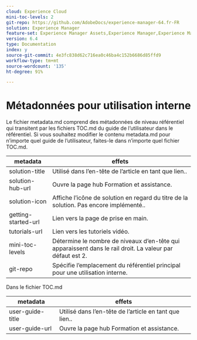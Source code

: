 ```yaml
---
cloud: Experience Cloud
mini-toc-levels: 2
git-repo: https://github.com/AdobeDocs/experience-manager-64.fr-FR
solution: Experience Manager
feature-set: Experience Manager Assets,Experience Manager,Experience Manager Sites, Experience Manager Forms
version: 6.4
type: Documentation
index: y
source-git-commit: 4e3fc838d62c716ea0c46ba4c152b6686d85ffd9
workflow-type: tm+mt
source-wordcount: '135'
ht-degree: 91%

---
```



# Métadonnées pour utilisation interne

Le fichier metadata.md comprend des métadonnées de niveau référentiel qui transitent par les fichiers TOC.md du guide de l’utilisateur dans le référentiel. Si vous souhaitez modifier le contenu metadata.md pour n’importe quel guide de l’utilisateur, faites-le dans n’importe quel fichier TOC.md.

| metadata | effets |
|--- |--- |
| solution-title | Utilisé dans l’en-tête de l’article en tant que lien.. |
| solution-hub-url | Ouvre la page hub Formation et assistance. |
| solution-icon | Affiche l’icône de solution en regard du titre de la solution. Pas encore implémenté.. |
| getting-started-url | Lien vers la page de prise en main. |
| tutorials-url | Lien vers les tutoriels vidéo. |
| mini-toc-levels | Détermine le nombre de niveaux d’en-tête qui apparaissent dans le rail droit. La valeur par défaut est 2. |
| git-repo | Spécifie l’emplacement du référentiel principal pour une utilisation interne. |

Dans le fichier TOC.md

| metadata | effets |
|--- |--- |
| user-guide-title | Utilisé dans l’en-tête de l’article en tant que lien.. |
| user-guide-url | Ouvre la page hub Formation et assistance. |
